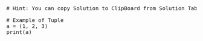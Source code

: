 <pre class="file" data-target="clipboard">
# Hint: You can copy Solution to ClipBoard from Solution Tab

# Example of Tuple
a = (1, 2, 3)
print(a)

</pre>
